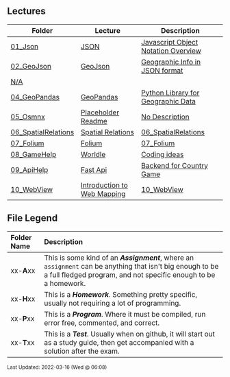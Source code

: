 ## Lectures
| Folder | Lecture | Description|
 | ------------|------------|------------|
 | [01_Json](https://github.com/rugbyprof/4553-Spatial-DS/tree/master/Lectures/01_Json) | [ JSON ](https://github.com/rugbyprof/4553-Spatial-DS/tree/master/Lectures/01_Json) | [ Javascript Object Notation Overview](https://github.com/rugbyprof/4553-Spatial-DS/tree/master/Lectures/01_Json) | [01_Json](https://github.com/rugbyprof/4553-Spatial-DS/tree/master/Lectures/01_Json) | [ Wikipedia Definition](https://github.com/rugbyprof/4553-Spatial-DS/tree/master/Lectures/01_Json) | [01_Json](https://github.com/rugbyprof/4553-Spatial-DS/tree/master/Lectures/01_Json) | [`Json` is a language](https://github.com/rugbyprof/4553-Spatial-DS/tree/master/Lectures/01_Json) | [independent data format. It was derived from JavaScript, but many modern programming languages include code to generate and parse Json](https://github.com/rugbyprof/4553-Spatial-DS/tree/master/Lectures/01_Json) | [format data. `json` filenames use the extension `.json` .<sup>[[1]](1)</sup>](https://github.com/rugbyprof/4553-Spatial-DS/tree/master/Lectures/01_Json) | [01_Json](https://github.com/rugbyprof/4553-Spatial-DS/tree/master/Lectures/01_Json) | [ Motivation](https://github.com/rugbyprof/4553-Spatial-DS/tree/master/Lectures/01_Json) | [01_Json](https://github.com/rugbyprof/4553-Spatial-DS/tree/master/Lectures/01_Json) | [ Json Overview](https://github.com/rugbyprof/4553-Spatial-DS/tree/master/Lectures/01_Json) | [01_Json](https://github.com/rugbyprof/4553-Spatial-DS/tree/master/Lectures/01_Json) | [ prints 204](https://github.com/rugbyprof/4553-Spatial-DS/tree/master/Lectures/01_Json) | [01_Json](https://github.com/rugbyprof/4553-Spatial-DS/tree/master/Lectures/01_Json) | [prints Sonwalker](https://github.com/rugbyprof/4553-Spatial-DS/tree/master/Lectures/01_Json) | [01_Json](https://github.com/rugbyprof/4553-Spatial-DS/tree/master/Lectures/01_Json) | [ Objects (Dictionaries)](https://github.com/rugbyprof/4553-Spatial-DS/tree/master/Lectures/01_Json) | [01_Json](https://github.com/rugbyprof/4553-Spatial-DS/tree/master/Lectures/01_Json) | [ create a python dictionary called "person"](https://github.com/rugbyprof/4553-Spatial-DS/tree/master/Lectures/01_Json) | [01_Json](https://github.com/rugbyprof/4553-Spatial-DS/tree/master/Lectures/01_Json) | [ write this to a file:](https://github.com/rugbyprof/4553-Spatial-DS/tree/master/Lectures/01_Json) | [01_Json](https://github.com/rugbyprof/4553-Spatial-DS/tree/master/Lectures/01_Json) | [<sup>Source:[[2]](2)   Actual file with json is [here](squad.json)</sup>](https://github.com/rugbyprof/4553-Spatial-DS/tree/master/Lectures/01_Json) | [01_Json](https://github.com/rugbyprof/4553-Spatial-DS/tree/master/Lectures/01_Json) | [import json                      need the json lib for `loads` and `dumps`](https://github.com/rugbyprof/4553-Spatial-DS/tree/master/Lectures/01_Json) | [01_Json](https://github.com/rugbyprof/4553-Spatial-DS/tree/master/Lectures/01_Json) | [data = f.read()              read entire json string into variable](https://github.com/rugbyprof/4553-Spatial-DS/tree/master/Lectures/01_Json) | [01_Json](https://github.com/rugbyprof/4553-Spatial-DS/tree/master/Lectures/01_Json) | [jData = json.loads(data)     convert json string into python dictionary](https://github.com/rugbyprof/4553-Spatial-DS/tree/master/Lectures/01_Json) | [01_Json](https://github.com/rugbyprof/4553-Spatial-DS/tree/master/Lectures/01_Json) | [print(jData["formed"])       prints: 2016](https://github.com/rugbyprof/4553-Spatial-DS/tree/master/Lectures/01_Json) | [01_Json](https://github.com/rugbyprof/4553-Spatial-DS/tree/master/Lectures/01_Json) | [print(jData["homeTown"])     prints: Metro City](https://github.com/rugbyprof/4553-Spatial-DS/tree/master/Lectures/01_Json) | [01_Json](https://github.com/rugbyprof/4553-Spatial-DS/tree/master/Lectures/01_Json) | [ .items()](https://github.com/rugbyprof/4553-Spatial-DS/tree/master/Lectures/01_Json) | [01_Json](https://github.com/rugbyprof/4553-Spatial-DS/tree/master/Lectures/01_Json) | [ This makes "point" a tuple that holds two items.](https://github.com/rugbyprof/4553-Spatial-DS/tree/master/Lectures/01_Json) | [01_Json](https://github.com/rugbyprof/4553-Spatial-DS/tree/master/Lectures/01_Json) | [print(point2d[0])  prints 3](https://github.com/rugbyprof/4553-Spatial-DS/tree/master/Lectures/01_Json) | [01_Json](https://github.com/rugbyprof/4553-Spatial-DS/tree/master/Lectures/01_Json) | [print(point2d[1])  prints 7](https://github.com/rugbyprof/4553-Spatial-DS/tree/master/Lectures/01_Json) | [01_Json](https://github.com/rugbyprof/4553-Spatial-DS/tree/master/Lectures/01_Json) | [ now the cool part](https://github.com/rugbyprof/4553-Spatial-DS/tree/master/Lectures/01_Json) | [01_Json](https://github.com/rugbyprof/4553-Spatial-DS/tree/master/Lectures/01_Json) | [ x now contains 3](https://github.com/rugbyprof/4553-Spatial-DS/tree/master/Lectures/01_Json) | [01_Json](https://github.com/rugbyprof/4553-Spatial-DS/tree/master/Lectures/01_Json) | [ y now contains 7](https://github.com/rugbyprof/4553-Spatial-DS/tree/master/Lectures/01_Json) | [01_Json](https://github.com/rugbyprof/4553-Spatial-DS/tree/master/Lectures/01_Json) | [point3d = (11,13,23)   a tuple with 3 items](https://github.com/rugbyprof/4553-Spatial-DS/tree/master/Lectures/01_Json) | [01_Json](https://github.com/rugbyprof/4553-Spatial-DS/tree/master/Lectures/01_Json) | [ x now contains 11](https://github.com/rugbyprof/4553-Spatial-DS/tree/master/Lectures/01_Json) | [01_Json](https://github.com/rugbyprof/4553-Spatial-DS/tree/master/Lectures/01_Json) | [ y now contains 13](https://github.com/rugbyprof/4553-Spatial-DS/tree/master/Lectures/01_Json) | [01_Json](https://github.com/rugbyprof/4553-Spatial-DS/tree/master/Lectures/01_Json) | [ z now contains 23](https://github.com/rugbyprof/4553-Spatial-DS/tree/master/Lectures/01_Json) | [01_Json](https://github.com/rugbyprof/4553-Spatial-DS/tree/master/Lectures/01_Json) | [ Lists](https://github.com/rugbyprof/4553-Spatial-DS/tree/master/Lectures/01_Json) | [N/A](https://github.com/rugbyprof/4553-Spatial-DS/tree/master/Lectures/01_Json) |
 | [02_GeoJson](https://github.com/rugbyprof/4553-Spatial-DS/tree/master/Lectures/02_GeoJson) | [ GeoJson ](https://github.com/rugbyprof/4553-Spatial-DS/tree/master/Lectures/02_GeoJson) | [ Geographic Info in JSON format](https://github.com/rugbyprof/4553-Spatial-DS/tree/master/Lectures/02_GeoJson) | [02_GeoJson](https://github.com/rugbyprof/4553-Spatial-DS/tree/master/Lectures/02_GeoJson) | [ Geometry primitives](https://github.com/rugbyprof/4553-Spatial-DS/tree/master/Lectures/02_GeoJson) | [02_GeoJson](https://github.com/rugbyprof/4553-Spatial-DS/tree/master/Lectures/02_GeoJson) | [ Point](https://github.com/rugbyprof/4553-Spatial-DS/tree/master/Lectures/02_GeoJson) | [02_GeoJson](https://github.com/rugbyprof/4553-Spatial-DS/tree/master/Lectures/02_GeoJson) | [ LineString](https://github.com/rugbyprof/4553-Spatial-DS/tree/master/Lectures/02_GeoJson) | [02_GeoJson](https://github.com/rugbyprof/4553-Spatial-DS/tree/master/Lectures/02_GeoJson) | [ Polygon](https://github.com/rugbyprof/4553-Spatial-DS/tree/master/Lectures/02_GeoJson) | [02_GeoJson](https://github.com/rugbyprof/4553-Spatial-DS/tree/master/Lectures/02_GeoJson) | [ MultiShapes](https://github.com/rugbyprof/4553-Spatial-DS/tree/master/Lectures/02_GeoJson) | [02_GeoJson](https://github.com/rugbyprof/4553-Spatial-DS/tree/master/Lectures/02_GeoJson) | [ MultiPoint](https://github.com/rugbyprof/4553-Spatial-DS/tree/master/Lectures/02_GeoJson) | [02_GeoJson](https://github.com/rugbyprof/4553-Spatial-DS/tree/master/Lectures/02_GeoJson) | [ MultiLineString](https://github.com/rugbyprof/4553-Spatial-DS/tree/master/Lectures/02_GeoJson) | [02_GeoJson](https://github.com/rugbyprof/4553-Spatial-DS/tree/master/Lectures/02_GeoJson) | [ MultiPolygon](https://github.com/rugbyprof/4553-Spatial-DS/tree/master/Lectures/02_GeoJson) | [02_GeoJson](https://github.com/rugbyprof/4553-Spatial-DS/tree/master/Lectures/02_GeoJson) | [ Features](https://github.com/rugbyprof/4553-Spatial-DS/tree/master/Lectures/02_GeoJson) | [02_GeoJson](https://github.com/rugbyprof/4553-Spatial-DS/tree/master/Lectures/02_GeoJson) | ["marker](https://github.com/rugbyprof/4553-Spatial-DS/tree/master/Lectures/02_GeoJson) | [color": "FFFF00",](https://github.com/rugbyprof/4553-Spatial-DS/tree/master/Lectures/02_GeoJson) | [02_GeoJson](https://github.com/rugbyprof/4553-Spatial-DS/tree/master/Lectures/02_GeoJson) | [ GeometryCollection](https://github.com/rugbyprof/4553-Spatial-DS/tree/master/Lectures/02_GeoJson) | [02_GeoJson](https://github.com/rugbyprof/4553-Spatial-DS/tree/master/Lectures/02_GeoJson) | [ FeatureCollection](https://github.com/rugbyprof/4553-Spatial-DS/tree/master/Lectures/02_GeoJson) | [02_GeoJson](https://github.com/rugbyprof/4553-Spatial-DS/tree/master/Lectures/02_GeoJson) | [Here is a link to an example on [geoJson.io](http://geojson.io/id=gist:rugbyprof/b745984fe6a79d4e5310a520854b39a9&map=2/10.3/0.0)](https://github.com/rugbyprof/4553-Spatial-DS/tree/master/Lectures/02_GeoJson) | [N/A](https://github.com/rugbyprof/4553-Spatial-DS/tree/master/Lectures/02_GeoJson) |
 | [N/A](https://github.com/rugbyprof/4553-Spatial-DS/tree/master/Lectures/N/A) |
 | [04_GeoPandas](https://github.com/rugbyprof/4553-Spatial-DS/tree/master/Lectures/04_GeoPandas) | [ GeoPandas ](https://github.com/rugbyprof/4553-Spatial-DS/tree/master/Lectures/04_GeoPandas) | [ Python Library for Geographic Data](https://github.com/rugbyprof/4553-Spatial-DS/tree/master/Lectures/04_GeoPandas) | [04_GeoPandas](https://github.com/rugbyprof/4553-Spatial-DS/tree/master/Lectures/04_GeoPandas) | [ https://docs.astraea.earth/hc/en](https://github.com/rugbyprof/4553-Spatial-DS/tree/master/Lectures/04_GeoPandas) | [us/articles/360043919911](https://github.com/rugbyprof/4553-Spatial-DS/tree/master/Lectures/04_GeoPandas) | [Read](https://github.com/rugbyprof/4553-Spatial-DS/tree/master/Lectures/04_GeoPandas) | [a](https://github.com/rugbyprof/4553-Spatial-DS/tree/master/Lectures/04_GeoPandas) | [GeoJSON](https://github.com/rugbyprof/4553-Spatial-DS/tree/master/Lectures/04_GeoPandas) | [File](https://github.com/rugbyprof/4553-Spatial-DS/tree/master/Lectures/04_GeoPandas) | [into](https://github.com/rugbyprof/4553-Spatial-DS/tree/master/Lectures/04_GeoPandas) | [a](https://github.com/rugbyprof/4553-Spatial-DS/tree/master/Lectures/04_GeoPandas) | [GeoPandas](https://github.com/rugbyprof/4553-Spatial-DS/tree/master/Lectures/04_GeoPandas) | [DataFrame](https://github.com/rugbyprof/4553-Spatial-DS/tree/master/Lectures/04_GeoPandas) | [N/A](https://github.com/rugbyprof/4553-Spatial-DS/tree/master/Lectures/04_GeoPandas) |
 | [05_Osmnx](https://github.com/rugbyprof/4553-Spatial-DS/tree/master/Lectures/05_Osmnx) | [ Placeholder Readme ](https://github.com/rugbyprof/4553-Spatial-DS/tree/master/Lectures/05_Osmnx) | [ No Description](https://github.com/rugbyprof/4553-Spatial-DS/tree/master/Lectures/05_Osmnx) | [N/A](https://github.com/rugbyprof/4553-Spatial-DS/tree/master/Lectures/05_Osmnx) |
 | [06_SpatialRelations](https://github.com/rugbyprof/4553-Spatial-DS/tree/master/Lectures/06_SpatialRelations) | [ Spatial Relations](https://github.com/rugbyprof/4553-Spatial-DS/tree/master/Lectures/06_SpatialRelations) | [06_SpatialRelations](https://github.com/rugbyprof/4553-Spatial-DS/tree/master/Lectures/06_SpatialRelations) | [ Conda](https://github.com/rugbyprof/4553-Spatial-DS/tree/master/Lectures/06_SpatialRelations) | [06_SpatialRelations](https://github.com/rugbyprof/4553-Spatial-DS/tree/master/Lectures/06_SpatialRelations) | [ start using environment](https://github.com/rugbyprof/4553-Spatial-DS/tree/master/Lectures/06_SpatialRelations) | [06_SpatialRelations](https://github.com/rugbyprof/4553-Spatial-DS/tree/master/Lectures/06_SpatialRelations) | [ stop using environment](https://github.com/rugbyprof/4553-Spatial-DS/tree/master/Lectures/06_SpatialRelations) | [06_SpatialRelations](https://github.com/rugbyprof/4553-Spatial-DS/tree/master/Lectures/06_SpatialRelations) | [ permanently delete an environment](https://github.com/rugbyprof/4553-Spatial-DS/tree/master/Lectures/06_SpatialRelations) | [N/A](https://github.com/rugbyprof/4553-Spatial-DS/tree/master/Lectures/06_SpatialRelations) |
 | [07_Folium](https://github.com/rugbyprof/4553-Spatial-DS/tree/master/Lectures/07_Folium) | [ Folium](https://github.com/rugbyprof/4553-Spatial-DS/tree/master/Lectures/07_Folium) | [07_Folium](https://github.com/rugbyprof/4553-Spatial-DS/tree/master/Lectures/07_Folium) | [ Tutorial](https://github.com/rugbyprof/4553-Spatial-DS/tree/master/Lectures/07_Folium) | [07_Folium](https://github.com/rugbyprof/4553-Spatial-DS/tree/master/Lectures/07_Folium) | [ Data Files](https://github.com/rugbyprof/4553-Spatial-DS/tree/master/Lectures/07_Folium) | [07_Folium](https://github.com/rugbyprof/4553-Spatial-DS/tree/master/Lectures/07_Folium) | [ Style](https://github.com/rugbyprof/4553-Spatial-DS/tree/master/Lectures/07_Folium) | [07_Folium](https://github.com/rugbyprof/4553-Spatial-DS/tree/master/Lectures/07_Folium) | [https://leafletjs.com/reference](https://github.com/rugbyprof/4553-Spatial-DS/tree/master/Lectures/07_Folium) | [1.6.0.htmlpath](https://github.com/rugbyprof/4553-Spatial-DS/tree/master/Lectures/07_Folium) | [option](https://github.com/rugbyprof/4553-Spatial-DS/tree/master/Lectures/07_Folium) | [07_Folium](https://github.com/rugbyprof/4553-Spatial-DS/tree/master/Lectures/07_Folium) | [ Virtualenv](https://github.com/rugbyprof/4553-Spatial-DS/tree/master/Lectures/07_Folium) | [07_Folium](https://github.com/rugbyprof/4553-Spatial-DS/tree/master/Lectures/07_Folium) | [ Geojson.io](https://github.com/rugbyprof/4553-Spatial-DS/tree/master/Lectures/07_Folium) | [N/A](https://github.com/rugbyprof/4553-Spatial-DS/tree/master/Lectures/07_Folium) |
 | [08_GameHelp](https://github.com/rugbyprof/4553-Spatial-DS/tree/master/Lectures/08_GameHelp) | [ Worldle ](https://github.com/rugbyprof/4553-Spatial-DS/tree/master/Lectures/08_GameHelp) | [ Coding ideas](https://github.com/rugbyprof/4553-Spatial-DS/tree/master/Lectures/08_GameHelp) | [08_GameHelp](https://github.com/rugbyprof/4553-Spatial-DS/tree/master/Lectures/08_GameHelp) | [ Calculating Distance Between Polygons](https://github.com/rugbyprof/4553-Spatial-DS/tree/master/Lectures/08_GameHelp) | [08_GameHelp](https://github.com/rugbyprof/4553-Spatial-DS/tree/master/Lectures/08_GameHelp) | [ Experiment](https://github.com/rugbyprof/4553-Spatial-DS/tree/master/Lectures/08_GameHelp) | [08_GameHelp](https://github.com/rugbyprof/4553-Spatial-DS/tree/master/Lectures/08_GameHelp) | [ Methods for Polygon Distance](https://github.com/rugbyprof/4553-Spatial-DS/tree/master/Lectures/08_GameHelp) | [08_GameHelp](https://github.com/rugbyprof/4553-Spatial-DS/tree/master/Lectures/08_GameHelp) | [ Method 1 ](https://github.com/rugbyprof/4553-Spatial-DS/tree/master/Lectures/08_GameHelp) | [ Brute Force](https://github.com/rugbyprof/4553-Spatial-DS/tree/master/Lectures/08_GameHelp) | [08_GameHelp](https://github.com/rugbyprof/4553-Spatial-DS/tree/master/Lectures/08_GameHelp) | [ Method2 ](https://github.com/rugbyprof/4553-Spatial-DS/tree/master/Lectures/08_GameHelp) | [ Bounding Box](https://github.com/rugbyprof/4553-Spatial-DS/tree/master/Lectures/08_GameHelp) | [08_GameHelp](https://github.com/rugbyprof/4553-Spatial-DS/tree/master/Lectures/08_GameHelp) | [ Method3 ](https://github.com/rugbyprof/4553-Spatial-DS/tree/master/Lectures/08_GameHelp) | [ Centroid](https://github.com/rugbyprof/4553-Spatial-DS/tree/master/Lectures/08_GameHelp) | [08_GameHelp](https://github.com/rugbyprof/4553-Spatial-DS/tree/master/Lectures/08_GameHelp) | [ Helper Classes](https://github.com/rugbyprof/4553-Spatial-DS/tree/master/Lectures/08_GameHelp) | [N/A](https://github.com/rugbyprof/4553-Spatial-DS/tree/master/Lectures/08_GameHelp) |
 | [09_ApiHelp](https://github.com/rugbyprof/4553-Spatial-DS/tree/master/Lectures/09_ApiHelp) | [ Fast Api ](https://github.com/rugbyprof/4553-Spatial-DS/tree/master/Lectures/09_ApiHelp) | [ Backend for Country Game](https://github.com/rugbyprof/4553-Spatial-DS/tree/master/Lectures/09_ApiHelp) | [09_ApiHelp](https://github.com/rugbyprof/4553-Spatial-DS/tree/master/Lectures/09_ApiHelp) | [ Resources](https://github.com/rugbyprof/4553-Spatial-DS/tree/master/Lectures/09_ApiHelp) | [09_ApiHelp](https://github.com/rugbyprof/4553-Spatial-DS/tree/master/Lectures/09_ApiHelp) | [ Fast Api Tutorial and Docs](https://github.com/rugbyprof/4553-Spatial-DS/tree/master/Lectures/09_ApiHelp) | [09_ApiHelp](https://github.com/rugbyprof/4553-Spatial-DS/tree/master/Lectures/09_ApiHelp) | [ Realpython tutorial](https://github.com/rugbyprof/4553-Spatial-DS/tree/master/Lectures/09_ApiHelp) | [09_ApiHelp](https://github.com/rugbyprof/4553-Spatial-DS/tree/master/Lectures/09_ApiHelp) | [ Requirements](https://github.com/rugbyprof/4553-Spatial-DS/tree/master/Lectures/09_ApiHelp) | [09_ApiHelp](https://github.com/rugbyprof/4553-Spatial-DS/tree/master/Lectures/09_ApiHelp) | [ Api Methods](https://github.com/rugbyprof/4553-Spatial-DS/tree/master/Lectures/09_ApiHelp) | [N/A](https://github.com/rugbyprof/4553-Spatial-DS/tree/master/Lectures/09_ApiHelp) |
 | [10_WebView](https://github.com/rugbyprof/4553-Spatial-DS/tree/master/Lectures/10_WebView) | [ Introduction to Web Mapping](https://github.com/rugbyprof/4553-Spatial-DS/tree/master/Lectures/10_WebView) | [10_WebView](https://github.com/rugbyprof/4553-Spatial-DS/tree/master/Lectures/10_WebView) | [ Michael Dorman](https://github.com/rugbyprof/4553-Spatial-DS/tree/master/Lectures/10_WebView) | [10_WebView](https://github.com/rugbyprof/4553-Spatial-DS/tree/master/Lectures/10_WebView) | [ Tutorial](https://github.com/rugbyprof/4553-Spatial-DS/tree/master/Lectures/10_WebView) | [10_WebView](https://github.com/rugbyprof/4553-Spatial-DS/tree/master/Lectures/10_WebView) | [ Live Server Extension](https://github.com/rugbyprof/4553-Spatial-DS/tree/master/Lectures/10_WebView) | [10_WebView](https://github.com/rugbyprof/4553-Spatial-DS/tree/master/Lectures/10_WebView) | [ Examples](https://github.com/rugbyprof/4553-Spatial-DS/tree/master/Lectures/10_WebView) | [N/A](https://github.com/rugbyprof/4553-Spatial-DS/tree/master/Lectures/10_WebView) |
 
    
## File Legend

| Folder Name | Description |
|:-----------|:-------------|
|xx-**A**xx | This is some kind of an ***Assignment***, where an `assignment` can be anything that isn't big enough to be a full fledged program, and not specific enough to be a homework. |
|xx-**H**xx | This is a ***Homework***. Something pretty specific, usually not requiring a lot of programming. |
|xx-**P**xx | This is a ***Program***. Where it must be compiled, run error free, commented, and correct. |
|xx-**T**xx | This is a ***Test***. Usually when on github, it will start out as a study guide, then get accompanied with a solution after the exam. |

    
<sup>Last Updated: 2022-03-16 (Wed @ 06:08)</sup>
